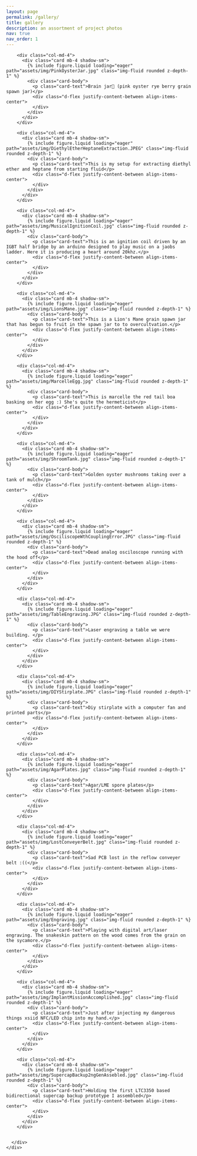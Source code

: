 ```yaml
---
layout: page
permalink: /gallery/
title: gallery
description: an assortment of project photos 
nav: true
nav_order: 1
---
```


<!-- _pages/gallery.md -->
<div class="gallery">
    <div class="container">
      <div class="row">

        <div class="col-md-4">
          <div class="card mb-4 shadow-sm">
            {% include figure.liquid loading="eager" path="assets/img/PinkOysterJar.jpg" class="img-fluid rounded z-depth-1" %}
            <div class="card-body">
              <p class="card-text">Brain jar🧠 (pink oyster rye berry grain spawn jar)</p>
              <div class="d-flex justify-content-between align-items-center">
              </div>
            </div>
          </div>
        </div>

        <div class="col-md-4">
          <div class="card mb-4 shadow-sm">
            {% include figure.liquid loading="eager" path="assets/img/DiethylEtherHeptaneExtraction.JPEG" class="img-fluid rounded z-depth-1" %}
            <div class="card-body">
              <p class="card-text">This is my setup for extracting diethyl ether and heptane from starting fluid</p>
              <div class="d-flex justify-content-between align-items-center">
              </div>
            </div>
          </div>
        </div>

        <div class="col-md-4">
          <div class="card mb-4 shadow-sm">
            {% include figure.liquid loading="eager" path="assets/img/MusicalIgnitionCoil.jpg" class="img-fluid rounded z-depth-1" %}
            <div class="card-body">
              <p class="card-text">This is an ignition coil driven by an IGBT half bridge by an arduino designed to play music on a jaobs ladder. Here it is producing a heart around 20khz.</p>
              <div class="d-flex justify-content-between align-items-center">
              </div>
            </div>
          </div>
        </div>

        <div class="col-md-4">
          <div class="card mb-4 shadow-sm">
            {% include figure.liquid loading="eager" path="assets/img/LionsMane.jpg" class="img-fluid rounded z-depth-1" %}
            <div class="card-body">
              <p class="card-text">This is a Lion's Mane grain spawn jar that has begun to fruit in the spawn jar to to overcultvation.</p>
              <div class="d-flex justify-content-between align-items-center">
              </div>
            </div>
          </div>
        </div>

        <div class="col-md-4">
          <div class="card mb-4 shadow-sm">
            {% include figure.liquid loading="eager" path="assets/img/MarcelleEgg.jpg" class="img-fluid rounded z-depth-1" %}
            <div class="card-body">
              <p class="card-text">This is marcelle the red tail boa basking on her egg :) She's quite the hermeticist</p>
              <div class="d-flex justify-content-between align-items-center">
              </div>
            </div>
          </div>
        </div>

        <div class="col-md-4">
          <div class="card mb-4 shadow-sm">
            {% include figure.liquid loading="eager" path="assets/img/ShroomTank.jpg" class="img-fluid rounded z-depth-1" %}
            <div class="card-body">
              <p class="card-text">Golden oyster mushrooms taking over a tank of mulch</p>
              <div class="d-flex justify-content-between align-items-center">
              </div>
            </div>
          </div>
        </div>

        <div class="col-md-4">
          <div class="card mb-4 shadow-sm">
            {% include figure.liquid loading="eager" path="assets/img/OsciliscopeWthCouplingError.JPG" class="img-fluid rounded z-depth-1" %}
            <div class="card-body">
              <p class="card-text">Dead analog osciloscope running with the hood off</p>
              <div class="d-flex justify-content-between align-items-center">
              </div>
            </div>
          </div>
        </div>

        <div class="col-md-4">
          <div class="card mb-4 shadow-sm">
            {% include figure.liquid loading="eager" path="assets/img/TableEngraving.JPG" class="img-fluid rounded z-depth-1" %}
            <div class="card-body">
              <p class="card-text">Laser engraving a table we were building. </p>
              <div class="d-flex justify-content-between align-items-center">
              </div>
            </div>
          </div>
        </div>

        <div class="col-md-4">
          <div class="card mb-4 shadow-sm">
            {% include figure.liquid loading="eager" path="assets/img/DIYStirplate.JPG" class="img-fluid rounded z-depth-1" %}
            <div class="card-body">
              <p class="card-text">Diy stirplate with a computer fan and printed parts</p>
              <div class="d-flex justify-content-between align-items-center">
              </div>
            </div>
          </div>
        </div>

        <div class="col-md-4">
          <div class="card mb-4 shadow-sm">
            {% include figure.liquid loading="eager" path="assets/img/AgarPlates.jpg" class="img-fluid rounded z-depth-1" %}
            <div class="card-body">
              <p class="card-text">Agar/LME spore plates</p>
              <div class="d-flex justify-content-between align-items-center">
              </div>
            </div>
          </div>
        </div>

        <div class="col-md-4">
          <div class="card mb-4 shadow-sm">
            {% include figure.liquid loading="eager" path="assets/img/LostConveyerBelt.jpg" class="img-fluid rounded z-depth-1" %}
            <div class="card-body">
              <p class="card-text">Sad PCB lost in the reflow conveyer belt :((</p>
              <div class="d-flex justify-content-between align-items-center">
              </div>
            </div>
          </div>
        </div>

        <div class="col-md-4">
          <div class="card mb-4 shadow-sm">
            {% include figure.liquid loading="eager" path="assets/img/Engraving.jpg" class="img-fluid rounded z-depth-1" %}
            <div class="card-body">
              <p class="card-text">Playing with digital art/laser engraving. The snakeskin pattern on the wood comes from the grain on the sycamore.</p>
              <div class="d-flex justify-content-between align-items-center">
              </div>
            </div>
          </div>
        </div>

        <div class="col-md-4">
          <div class="card mb-4 shadow-sm">
            {% include figure.liquid loading="eager" path="assets/img/ImplantMissionAccomplished.jpg" class="img-fluid rounded z-depth-1" %}
            <div class="card-body">
              <p class="card-text">Just after injecting my dangerous things xsiid NFC/LED chip into my hand.</p>
              <div class="d-flex justify-content-between align-items-center">
              </div>
            </div>
          </div>
        </div>

        <div class="col-md-4">
          <div class="card mb-4 shadow-sm">
            {% include figure.liquid loading="eager" path="assets/img/SupercapBackup2ngGenAssebled.jpg" class="img-fluid rounded z-depth-1" %}
            <div class="card-body">
              <p class="card-text">Holding the first LTC3350 based bidirectional supercap backup prototype I assembled</p>
              <div class="d-flex justify-content-between align-items-center">
              </div>
            </div>
          </div>
        </div>


      </div>
    </div>
</div>
